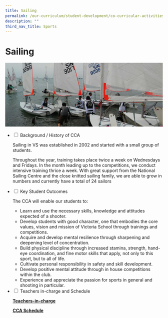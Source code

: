 ```yaml
---
title: Sailing
permalink: /our-curriculum/student-development/co-curricular-activities/sports-games/sailing/
description: ""
third_nav_title: Sports
---
```

# **Sailing**

![](/images/Sailing.jpg)

<ul class="jekyllcodex_accordion">
  <li>
    <input type="checkbox" id="accordion1">
    <label for="accordion1">Background / History of CCA</label>
    <div>
      <p>Sailing in VS was established in 2002 and started with a small group of students.</p>
			<p>Throughout the year, training takes place twice a week on Wednesdays and Fridays.  In the month leading up to the competitions, we conduct intensive training thrice a week. With great support from the National Sailing Centre and the close knitted sailing family, we are able to grow in numbers and currently have a total of 24 sailors</p>
    </div>
	</li>
	  <li>
    <input type="checkbox" id="accordion2">
    <label for="accordion2">Key Student Outcomes</label>
    <div>
			<p>The CCA will enable our students to:</p>
			<ul><li>Learn and use the necessary skills, knowledge and attitudes expected of a shooter.</li><li>Develop students with good character, one that embodies the core values, vision and mission of Victoria School through trainings and competitions.</li><li>Acquire and develop mental resilience through sharpening and deepening level of concentration.</li><li>Build physical discipline through increased stamina, strength, hand-eye coordination, and fine motor skills that apply, not only to this sport, but to all of life.</li><li>Cultivate personal responsibility in safety and skill development.</li><li>Develop positive mental attitude through in house competitions within the club.</li><li>Experience and appreciate the passion for sports in general and shooting in particular.</li></ul>
    </div>
	</li> 
	  <li>
    <input type="checkbox" id="accordion3">
    <label for="accordion3">Teachers in-charge and Schedule</label>
    <div>
			<p><a href="/our-people/staff/cca-teachers/"><b>Teachers-in-charge</b></a></p>
			<p><a href="/cca-schedule/"><b>CCA Schedule</b></a></p>
    </div>
	</li> 
</ul>